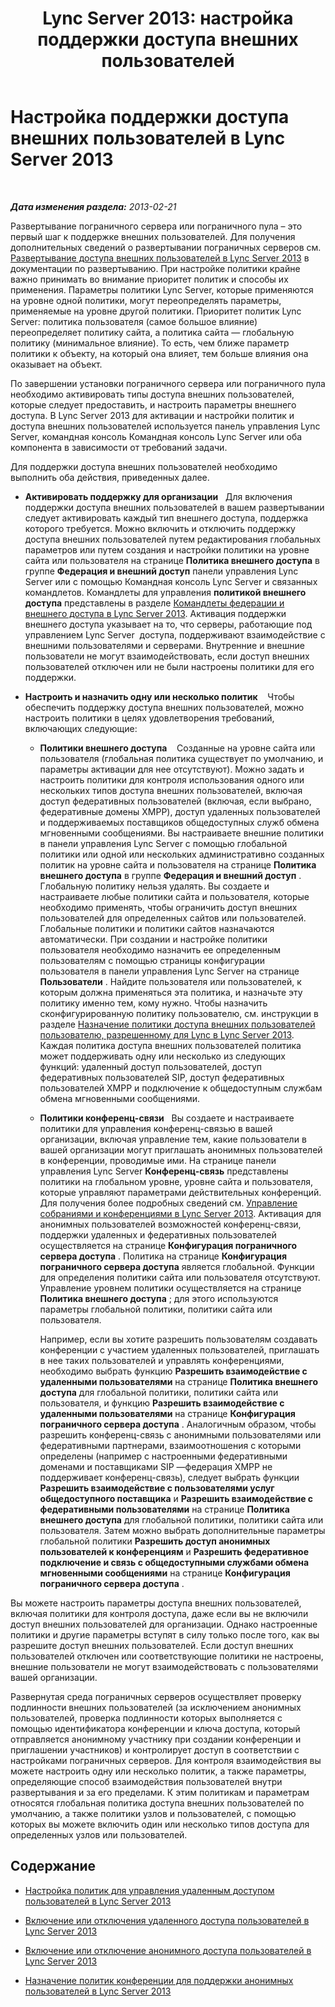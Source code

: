 ﻿---
title: 'Lync Server 2013: настройка поддержки доступа внешних пользователей'
TOCTitle: Настройка поддержки доступа внешних пользователей
ms:assetid: f8424f8c-f965-4414-8485-30f07e10214a
ms:mtpsurl: https://technet.microsoft.com/ru-ru/library/Gg413051(v=OCS.15)
ms:contentKeyID: 49311715
ms.date: 05/19/2016
mtps_version: v=OCS.15
ms.translationtype: HT
---

# Настройка поддержки доступа внешних пользователей в Lync Server 2013

 

_**Дата изменения раздела:** 2013-02-21_

Развертывание пограничного сервера или пограничного пула – это первый шаг к поддержке внешних пользователей. Для получения дополнительных сведений о развертывании пограничных серверов см. [Развертывание доступа внешних пользователей в Lync Server 2013](lync-server-2013-deploying-external-user-access.md) в документации по развертыванию. При настройке политики крайне важно принимать во внимание приоритет политик и способы их применения. Параметры политики Lync Server, которые применяются на уровне одной политики, могут переопределять параметры, применяемые на уровне другой политики. Приоритет политик Lync Server: политика пользователя (самое большое влияние) переопределяет политику сайта, а политика сайта — глобальную политику (минимальное влияние). То есть, чем ближе параметр политики к объекту, на который она влияет, тем больше влияния она оказывает на объект.

По завершении установки пограничного сервера или пограничного пула необходимо активировать типы доступа внешних пользователей, которые следует предоставить, и настроить параметры внешнего доступа. В Lync Server 2013 для активации и настройки политик и доступа внешних пользователей используется панель управления Lync Server, командная консоль Командная консоль Lync Server или оба компонента в зависимости от требований задачи.

Для поддержки доступа внешних пользователей необходимо выполнить оба действия, приведенных далее.

  - **Активировать поддержку для организации**   Для включения поддержки доступа внешних пользователей в вашем развертывании следует активировать каждый тип внешнего доступа, поддержка которого требуется. Можно включить и отключить поддержку доступа внешних пользователей путем редактирования глобальных параметров или путем создания и настройки политики на уровне сайта или пользователя на странице **Политика внешнего доступа** в группе **Федерация и внешний доступ** панели управления Lync Server или с помощью Командная консоль Lync Server и связанных командлетов. Командлеты для управления **политикой внешнего доступа** представлены в разделе [Командлеты федерации и внешнего доступа в Lync Server 2013](https://docs.microsoft.com/en-us/powershell/module/skype/). Активация поддержки внешнего доступа указывает на то, что серверы, работающие под управлением Lync Server  доступа, поддерживают взаимодействие с внешними пользователями и серверами. Внутренние и внешние пользователи не могут взаимодействовать, если доступ внешних пользователей отключен или не были настроены политики для его поддержки.

  - **Настроить и назначить одну или несколько политик**    Чтобы обеспечить поддержку доступа внешних пользователей, можно настроить политики в целях удовлетворения требований, включающих следующие:
    
      - **Политики внешнего доступа**    Созданные на уровне сайта или пользователя (глобальная политика существует по умолчанию, и параметры активации для нее отсутствуют). Можно задать и настроить политики для контроля использования одного или нескольких типов доступа внешних пользователей, включая доступ федеративных пользователей (включая, если выбрано, федеративные домены XMPP), доступ удаленных пользователей и поддерживаемых поставщиков общедоступных служб обмена мгновенными сообщениями. Вы настраиваете внешние политики в панели управления Lync Server с помощью глобальной политики или одной или нескольких административно созданных политик на уровне сайта и пользователя на странице **Политика внешнего доступа** в группе **Федерация и внешний доступ** . Глобальную политику нельзя удалять. Вы создаете и настраиваете любые политики сайта и пользователя, которые необходимо применять, чтобы ограничить доступ внешних пользователей для определенных сайтов или пользователей. Глобальные политики и политики сайтов назначаются автоматически. При создании и настройке политики пользователя необходимо назначить ее определенным пользователям с помощью страницы конфигурации пользователя в панели управления Lync Server на странице **Пользователи** . Найдите пользователя или пользователей, к которым должна применяться эта политика, и назначьте эту политику именно тем, кому нужно. Чтобы назначить сконфигурированную политику пользователю, см. инструкции в разделе [Назначение политики доступа внешних пользователей пользователю, разрешенному для Lync в Lync Server 2013](lync-server-2013-assign-an-external-user-access-policy-to-a-lync-enabled-user.md). Каждая политика доступа внешних пользователей политика может поддерживать одну или несколько из следующих функций: удаленный доступ пользователей, доступ федеративных пользователей SIP, доступ федеративных пользователей XMPP и подключение к общедоступным службам обмена мгновенными сообщениями.
    
      - **Политики конференц-связи**   Вы создаете и настраиваете политики для управления конференц-связью в вашей организации, включая управление тем, какие пользователи в вашей организации могут приглашать анонимных пользователей в конференции, проводимые ими. На странице панели управления Lync Server **Конференц-связь** представлены политики на глобальном уровне, уровне сайта и пользователя, которые управляют параметрами действительных конференций. Для получения более подробных сведений см. [Управление собраниями и конференциями в Lync Server 2013](lync-server-2013-managing-meetings-and-conferences.md). Активация для анонимных пользователей возможностей конференц-связи, поддержки удаленных и федеративных пользователей осуществляется на странице **Конфигурация пограничного сервера доступа** . Политика на странице **Конфигурация пограничного сервера доступа** является глобальной. Функции для определения политики сайта или пользователя отсутствуют. Управление уровнем политики осуществляется на странице **Политика внешнего доступа** ; для этого используются параметры глобальной политики, политики сайта или пользователя.
        
        Например, если вы хотите разрешить пользователям создавать конференции с участием удаленных пользователей, приглашать в нее таких пользователей и управлять конференциями, необходимо выбрать функцию **Разрешить взаимодействие с удаленными пользователями** на странице **Политика внешнего доступа** для глобальной политики, политики сайта или пользователя, и функцию **Разрешить взаимодействие с удаленными пользователями** на странице **Конфигурация пограничного сервера доступа** . Аналогичным образом, чтобы разрешить конференц-связь с анонимными пользователями или федеративными партнерами, взаимоотношения с которыми определены (например с настроенными федеративными доменами и поставщиками SIP —федерация XMPP не поддерживает конференц-связь), следует выбрать функции **Разрешить взаимодействие с пользователями услуг общедоступного поставщика** и **Разрешить взаимодействие с федеративными пользователями** на странице **Политика внешнего доступа** для глобальной политики, политики сайта или пользователя. Затем можно выбрать дополнительные параметры глобальной политики **Разрешить доступ анонимных пользователей к конференциям** и **Разрешить федеративное подключение и связь с общедоступными службами обмена мгновенными сообщениями** на странице **Конфигурация пограничного сервера доступа** .

Вы можете настроить параметры доступа внешних пользователей, включая политики для контроля доступа, даже если вы не включили доступ внешних пользователей для организации. Однако настроенные политики и другие параметры вступят в силу только после того, как вы разрешите доступ внешних пользователей. Если доступ внешних пользователей отключен или соответствующие политики не настроены, внешние пользователи не могут взаимодействовать с пользователями вашей организации.

Развернутая среда пограничных серверов осуществляет проверку подлинности внешних пользователей (за исключением анонимных пользователей, проверка подлинности которых выполняется с помощью идентификатора конференции и ключа доступа, который отправляется анонимному участнику при создании конференции и приглашении участников) и контролирует доступ в соответствии с настройками пограничных серверов. Для контроля взаимодействия вы можете настроить одну или несколько политик, а также параметры, определяющие способ взаимодействия пользователей внутри развертывания и за его пределами. К этим политикам и параметрам относятся глобальная политика доступа внешних пользователей по умолчанию, а также политики узлов и пользователей, с помощью которых вы можете включить один или несколько типов доступа для определенных узлов или пользователей.

## Содержание

  - [Настройка политик для управления удаленным доступом пользователей в Lync Server 2013](lync-server-2013-configure-policies-to-control-remote-user-access.md)

  - [Включение или отключения удаленного доступа пользователей в Lync Server 2013](lync-server-2013-enable-or-disable-remote-user-access.md)

  - [Включение или отключение анонимного доступа пользователей в Lync Server 2013](lync-server-2013-enable-or-disable-anonymous-user-access.md)

  - [Назначение политик конференции для поддержки анонимных пользователей в Lync Server 2013](lync-server-2013-assign-conferencing-policies-to-support-anonymous-users.md)

